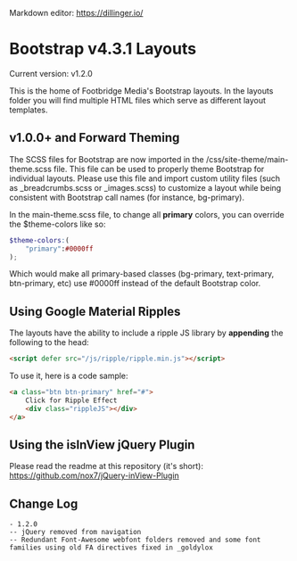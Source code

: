 Markdown editor: https://dillinger.io/

# Bootstrap v4.3.1 Layouts

Current version: v1.2.0

This is the home of Footbridge Media's Bootstrap layouts. In the layouts folder you will find multiple HTML files which serve as different layout templates. 

## v1.0.0+ and Forward Theming

The SCSS files for Bootstrap are now imported in the /css/site-theme/main-theme.scss file. This file can be used to properly theme Bootstrap for individual layouts. Please use this file and import custom utility files (such as _breadcrumbs.scss or _images.scss) to customize a layout while being consistent with Bootstrap call names (for instance, bg-primary).

In the main-theme.scss file, to change all **primary** colors, you can override the $theme-colors like so:

```scss
$theme-colors:(
    "primary":#0000ff
);
```

Which would make all primary-based classes (bg-primary, text-primary, btn-primary, etc) use #0000ff instead of the default Bootstrap color.

## Using Google Material Ripples

The layouts have the ability to include a ripple JS library by **appending** the following to the head:

```html
<script defer src="/js/ripple/ripple.min.js"></script>
```

To use it, here is a code sample:

```html
<a class="btn btn-primary" href="#">
    Click for Ripple Effect
    <div class="rippleJS"></div>
</a>
```

## Using the isInView jQuery Plugin

Please read the readme at this repository (it's short): https://github.com/nox7/jQuery-inView-Plugin

## Change Log
```
- 1.2.0
-- jQuery removed from navigation
-- Redundant Font-Awesome webfont folders removed and some font families using old FA directives fixed in _goldylox
